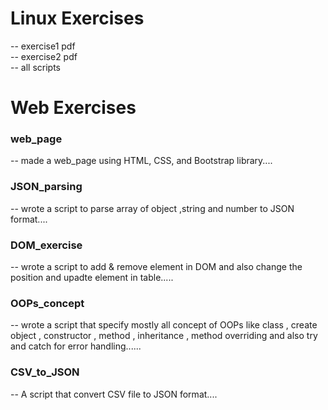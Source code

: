 
# Linux Exercises </br>
-- exercise1 pdf </br> 
-- exercise2 pdf </br>
-- all scripts </br>

# Web Exercises </br>
### web_page </br>
-- made a web_page using HTML, CSS, and Bootstrap library....</br>
### JSON_parsing</br>
-- wrote a script to parse array of object ,string and number to JSON format....</br>
### DOM_exercise</br>
-- wrote a script to add & remove element in DOM and also change the position and upadte element in table.....</br>
### OOPs_concept</br>
-- wrote a script that specify mostly all concept of OOPs like class , create object , constructor , method , inheritance , method overriding and also try and catch for error handling......
### CSV_to_JSON </br>
-- A script that convert CSV file to JSON format....
